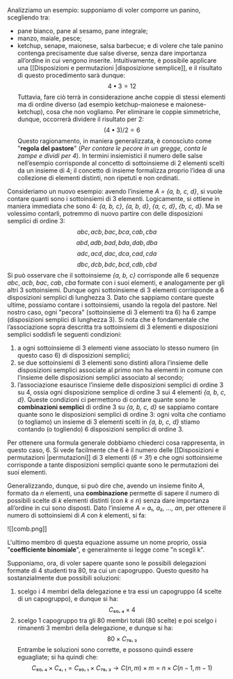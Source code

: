 Analizziamo un esempio: supponiamo di voler comporre un panino, scegliendo tra:
- pane bianco, pane al sesamo, pane integrale;
- manzo, maiale, pesce; 
- ketchup, senape, maionese, salsa barbecue;
e di volere che tale panino contenga precisamente due salse diverse, senza dare importanza all’ordine in cui vengono inserite. Intuitivamente, è possibile applicare una [[Disposizioni e permutazioni |disposizione semplice]], e il risultato di questo procedimento sarà dunque:
$$4 • 3 = 12$$
Tuttavia, fare ciò terrà in considerazione anche coppie di stessi elementi ma di ordine diverso (ad esempio ketchup-maionese e maionese-ketchup), cosa che non vogliamo. Per eliminare le coppie simmetriche, dunque, occorrerà dividere il risultato per 2:
$$(4 • 3) / 2 = 6$$
Questo ragionamento, in maniera generalizzata, è conosciuto come "**regola del pastore**" (*Per contare le pecore in un gregge, conta le zampe e dividi per 4*). In termini insiemistici il numero delle salse nell’esempio corrisponde al concetto di sottoinsieme di 2 elementi scelti da un insieme di 4; il concetto di insieme formalizza proprio l’idea di una collezione di elementi distinti, non ripetuti e non ordinati.

Consideriamo un nuovo esempio: avendo l’insieme *A = {a, b, c, d}*, si vuole contare quanti sono i sottoinsiemi di 3 elementi. Logicamente, si ottiene in maniera immediata che sono 4: *{a, b, c}*, *{a, b, d}*, *{a, c, d}*, *{b, c, d}*. Ma se volessimo contarli, potremmo di nuovo partire con delle disposizioni semplici di ordine 3:
$$abc, acb, bac, bca, cab, cba$$
$$abd, adb, bad, bda, dab, dba$$
$$adc, acd, dac, dca, cad, cda$$
$$dbc, dcb, bdc, bcd, cdb, cbd$$
Si può osservare che il sottoinsieme *{a, b, c}* corrisponde alle 6 sequenze *abc*, *acb*, *bac*, *cab*, *cba* formate con i suoi elementi, e analogamente per gli altri 3 sottoinsiemi. Dunque ogni sottoinsieme di 3 elementi corrisponde a 6 disposizioni semplici di lunghezza 3. Dato che sappiamo contare queste ultime, possiamo contare i sottoinsiemi, usando la regola del pastore. Nel nostro caso, ogni "pecora" (sottoinsieme di 3 elementi tra 6) ha 6 zampe (disposizioni semplici di lunghezza 3). Si nota che è fondamentale che l’associazione sopra descritta tra sottoinsiemi di 3 elementi e disposizioni
semplici soddisfi le seguenti condizioni: 
1. a ogni sottoinsieme di 3 elementi viene associato lo stesso numero (in questo caso 6) di disposizioni semplici;
2. se due sottoinsiemi di 3 elementi sono distinti allora l’insieme delle disposizioni semplici associate al primo non ha elementi in comune con l’insieme delle disposizioni semplici associato al secondo;
3. l’associazione esaurisce l’insieme delle disposizioni semplici di ordine 3 su 4, ossia ogni disposizione semplice di ordine 3 sui 4 elementi *{a, b, c, d}*.
Queste condizioni ci permettono di contare quante sono le **combinazioni semplici** di ordine 3 su *{a, b, c, d}* se sappiamo contare quante sono le disposizioni semplici di ordine 3: ogni volta che contiamo (o togliamo) un insieme di 3 elementi scelti in *{a, b, c, d}* stiamo contando (o togliendo) 6 disposizioni semplici di ordine 3.

Per ottenere una formula generale dobbiamo chiederci cosa rappresenta, in questo caso, 6. Si vede facilmente che 6 è il numero delle [[Disposizioni e permutazioni |permutazioni]] di 3 elementi (*6 = 3!*) e che ogni sottoinsieme corrisponde a tante disposizioni semplici quante sono le permutazioni dei suoi elementi. 

Generalizzando, dunque, si può dire che, avendo un insieme finito *A*, formato da *n* elementi, una **combinazione** permette di sapere il numero di possibili scelte di *k* elementi distinti (con *k ≤ n*) senza dare importanza all’ordine in cui sono disposti. Dato l’insieme *A = a₁, a₂, ..., an*, per ottenere il numero di sottoinsiemi di *A* con *k* elementi, si fa:

![[comb.png]]

L'ultimo membro di questa equazione assume un nome proprio, ossia "**coefficiente binomiale**", e generalmente si legge come "n scegli k".

Supponiamo, ora, di voler sapere quante sono le possibili delegazioni formate di 4 studenti tra 80, tra cui un capogruppo. Questo quesito ha sostanzialmente due possibili soluzioni:
1. scelgo i 4 membri della delegazione e tra essi un capogruppo (4 scelte di un capogruppo), e dunque si ha:
$$C₈₀,₄ × 4$$
2. scelgo 1 capogruppo tra gli 80 membri totali (80 scelte) e poi scelgo i rimanenti 3 membri della delegazione, e dunque si ha:
$$80 × C₇₉,₃$$
Entrambe le soluzioni sono corrette, e possono quindi essere eguagliate; si ha quindi che:
$$C₈₀,₄ × C₄,₁ = C₈₀,₁ × C₇₉,₃ → C(n,m) × m = n × C(n-1,m-1)$$


